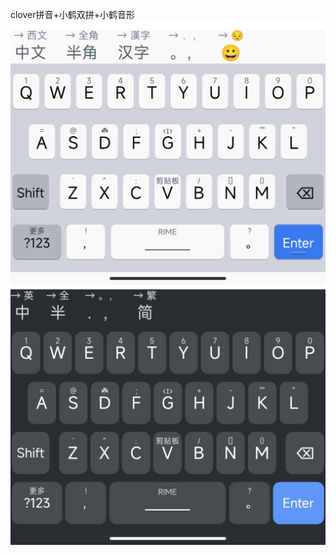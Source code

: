 clover拼音+小鹤双拼+小鹤音形  
![ios](https://raw.githubusercontent.com/Jacobax/rime4android-config/main/pics/iOS%E7%9A%AE%E8%82%A4.jpg)  
![Gboard](https://raw.githubusercontent.com/Jacobax/rime4android-config/main/pics/配色Gboard墨.jpg)
